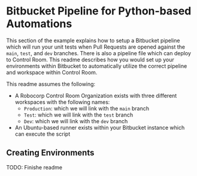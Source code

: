 # Bitbucket Pipeline for Python-based Automations

This section of the example explains how to setup a Bitbucket pipeline which will run your unit tests when Pull Requests are opened against the `main`, `test`, and `dev` branches. There is also a pipeline file which can deploy to Control Room. This readme describes how you would set up your environments within Bitbucket to automatically utilize the correct pipeline and workspace within Control Room.

This readme assumes the following:

* A Robocorp Control Room Organization exists with three different workspaces with the following names:
    * `Production`: which we will link with the `main` branch
    * `Test`: which we will link with the `test` branch
    * `Dev`: which we will link with the `dev` branch
* An Ubuntu-based runner exists within your Bitbucket instance which can execute the script

## Creating Environments

TODO: Finishe readme
